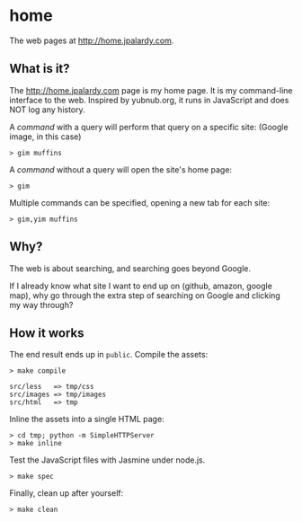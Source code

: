 
home
====

The web pages at http://home.jpalardy.com.

What is it?
-----------

The http://home.jpalardy.com page is my home page. It is my command-line
interface to the web. Inspired by yubnub.org, it runs in JavaScript and does
NOT log any history.

A _command_ with a query will perform that query on a specific site: (Google
image, in this case)

    > gim muffins

A _command_ without a query will open the site's home page:

    > gim

Multiple commands can be specified, opening a new tab for each site:

    > gim,yim muffins

Why?
----

The web is about searching, and searching goes beyond Google.

If I already know what site I want to end up on (github, amazon, google map), why go
through the extra step of searching on Google and clicking my way through?

How it works
------------

The end result ends up in `public`. Compile the assets:

    > make compile

    src/less   => tmp/css
    src/images => tmp/images
    src/html   => tmp

Inline the assets into a single HTML page:

    > cd tmp; python -m SimpleHTTPServer
    > make inline

Test the JavaScript files with Jasmine under node.js.

    > make spec

Finally, clean up after yourself:

    > make clean

